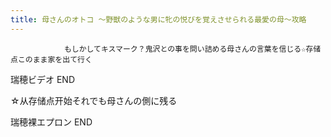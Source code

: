 ```yaml
---
title: 母さんのオトコ ～野獣のような男に牝の悦びを覚えさせられる最愛の母～攻略
---
```


                もしかしてキスマーク？鬼沢との事を問い詰める母さんの言葉を信じる☆存储点このまま家を出て行く

瑞穂ビデオ END

☆从存储点开始それでも母さんの側に残る

瑞穂裸エプロン END
              
